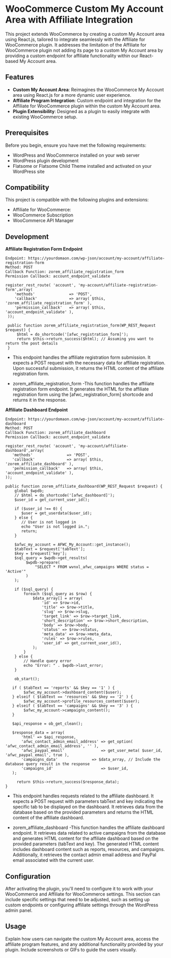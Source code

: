 # WooCommerce Custom My Account Area with Affiliate Integration

This project extends WooCommerce by creating a custom My Account area using React.js, tailored to integrate seamlessly with the Affiliate for WooCommerce plugin. It addresses the limitation of the Affiliate for WooCommerce plugin not adding its page to a custom My Account area by providing a custom endpoint for affiliate functionality within our React-based My Account area.

## Features

- **Custom My Account Area**: Reimagines the WooCommerce My Account area using React.js for a more dynamic user experience.
- **Affiliate Program Integration**: Custom endpoint and integration for the Affiliate for WooCommerce plugin within the custom My Account area.
- **Plugin Extensibility**: Designed as a plugin to easily integrate with existing WooCommerce setup.

## Prerequisites

Before you begin, ensure you have met the following requirements:
- WordPress and WooCommerce installed on your web server
- WordPress plugin development
- Flatsome or Flatsome Child Theme installed and activated on your WordPress site

## Compatibility

This project is compatible with the following plugins and extensions:
- Affiliate for WooCommerce:
- WooCommerce Subscription
- WooCommerce API Manager

## Development

**Affiliate Registration Form Endpoint**

    Endpoint: https://yourdomaon.com/wp-json/account/my-account/affiliate-registration-form
    Method: POST
    Callback Function: zorem_affiliate_registration_form
    Permission Callback: account_endpoint_validate

    register_rest_route( 'account', 'my-account/affiliate-registration-form',array(
        'methods'               => 'POST',
        'callback'              => array( $this, 'zorem_affiliate_registration_form' ),
        'permission_callback'   => array( $this, 'account_endpoint_validate' ),
     ));
     	
     public function zorem_affiliate_registration_form(WP_REST_Request $request) {
         $html = do_shortcode('[afwc_registration_form]');
         return $this->return_success($html); // Assuming you want to return the post details
     }

   - This endpoint handles the affiliate registration form submission. It expects a POST request with the necessary data for affiliate registration.
     Upon successful submission, it returns the HTML content of the affiliate registration form.

   - zorem_affiliate_registration_form -This function handles the affiliate registration form endpoint. It generates the HTML for the affiliate registration form using the [afwc_registration_form] shortcode and returns it in the response.

		

**Affiliate Dashboard Endpoint**

    Endpoint: https://yourdomaon.com/wp-json/account/my-account/affiliate-dashboard
    Method: POST
    Callback Function: zorem_affiliate_dashboard
    Permission Callback: account_endpoint_validate

    register_rest_route( 'account', 'my-account/affiliate-dashboard',array(
       'methods'               => 'POST',
       'callback'              => array( $this, 'zorem_affiliate_dashboard' ),
       'permission_callback'   => array( $this, 'account_endpoint_validate' ),
    ));

    public function zorem_affiliate_dashboard(WP_REST_Request $request) {
        global $wpdb;
        // $html = do_shortcode('[afwc_dashboard]');
        $user_id = get_current_user_id();
 
        if ($user_id !== 0) {
           $user = get_userdata($user_id);
        } else {
           // User is not logged in
           echo "User is not logged in.";
           return;
        }
	
        $afwc_my_account = AFWC_My_Account::get_instance();
        $tabText = $request['tabText'];
        $key = $request['key'];
        $sql_query = $wpdb->get_results(
             $wpdb->prepare(
                 "SELECT * FROM wvnxl_afwc_campaigns WHERE status = 'Active'"
             )
        );

        if ($sql_query) {
            foreach ($sql_query as $row) {
                $data_array[] = array(
                    'id' => $row->id,
                    'title' => $row->title,
                    'slug' => $row->slug,
                    'target_link' => $row->target_link,
                    'short_description' => $row->short_description,
                    'body' => $row->body,
                    'status' => $row->status,
                    'meta_data' => $row->meta_data,
                    'rules' => $row->rules,
                    'user_id' => get_current_user_id(),
                );
            }
        } else {
            // Handle query error
            echo "Error: " . $wpdb->last_error;
        }

        ob_start();

       if ( $tabText == 'reports' && $key == '1' ) {
            $afwc_my_account->dashboard_content($user);
       } elseif ( $tabText == 'resources' && $key == '2' ) {
            $afwc_my_account->profile_resources_content($user);
       } elseif ( $tabText == 'campaigns' && $key == '3' ) {
            $afwc_my_account->campaigns_content();
       }

       $api_response = ob_get_clean();

       $response_data = array(
           'html' => $api_response,
           'afwc_contact_admin_email_address' => get_option( 'afwc_contact_admin_email_address', '' ),
           'afwc_paypal_email'      	      => get_user_meta( $user_id, 'afwc_paypal_email', true ),
           'campaigns_data' 		      => $data_array, // Include the database query result in the response
           'campaigns_id'                     => $user_id,
       );
       
         return $this->return_success($response_data);
    }
   - This endpoint handles requests related to the affiliate dashboard. It expects a POST request with parameters tabText and key indicating the specific tab to be displayed on the dashboard.
     It retrieves data from the database based on the provided parameters and returns the HTML content of the affiliate dashboard.

   - zorem_affiliate_dashboard -This function handles the affiliate dashboard endpoint. It retrieves data related to active campaigns from the database and generates HTML content for the affiliate dashboard based on the provided parameters (tabText and key).
   The generated HTML content includes dashboard content such as reports, resources, and campaigns. Additionally, it retrieves the contact admin email address and PayPal email associated with the current user.		

## Configuration

After activating the plugin, you'll need to configure it to work with your WooCommerce and Affiliate for WooCommerce settings. This section can include specific settings that need to be adjusted, such as setting up custom endpoints or configuring affiliate settings through the WordPress admin panel.

## Usage

Explain how users can navigate the custom My Account area, access the affiliate program features, and any additional functionality provided by your plugin. Include screenshots or GIFs to guide the users visually.
